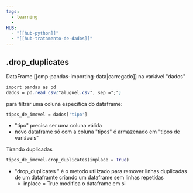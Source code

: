 ```yaml
---
tags:
  - learning
  - 
HUB:
  - "[[hub-python]]"
  - "[[hub-tratamento-de-dados]]"
---
```


## .drop_duplicates

DataFrame [[cmp-pandas-importing-data|carregado]] na variável "dados"
```css
import pandas as pd
dados = pd.read_csv("aluguel.csv", sep =";")
```

para filtrar uma coluna especifica do dataframe:
```css
tipos_de_imovel = dados['tipo']
```
-  "tipo" precisa ser uma coluna válida
- novo dataframe só com a coluna "tipos" é armazenado em "tipos de variáveis"

Tirando duplicadas
```python
tipos_de_imovel.drop_duplicates(inplace = True)
```
- "drop_duplicates " é o metodo utilizado para remover linhas duplicadas de um dataframte criando um dataframe sem linhas repetidas
	- inplace = True modifica o dataframe em si


